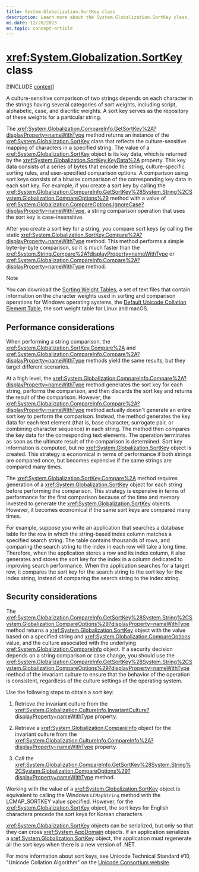 ```yaml
---
title: System.Globalization.SortKey class
description: Learn more about the System.Globalization.SortKey class.
ms.date: 12/28/2023
ms.topic: concept-article
---
```

# <xref:System.Globalization.SortKey> class

[!INCLUDE [context](includes/context.md)]

A culture-sensitive comparison of two strings depends on each character in the strings having several categories of sort weights, including script, alphabetic, case, and diacritic weights. A sort key serves as the repository of these weights for a particular string.

The <xref:System.Globalization.CompareInfo.GetSortKey%2A?displayProperty=nameWithType> method returns an instance of the <xref:System.Globalization.SortKey> class that reflects the culture-sensitive mapping of characters in a specified string. The value of a <xref:System.Globalization.SortKey> object is its key data, which is returned by the <xref:System.Globalization.SortKey.KeyData%2A> property. This key data consists of a series of bytes that encode the string, culture-specific sorting rules, and user-specified comparison options. A comparison using sort keys consists of a bitwise comparison of the corresponding key data in each sort key. For example, if you create a sort key by calling the <xref:System.Globalization.CompareInfo.GetSortKey%28System.String%2CSystem.Globalization.CompareOptions%29> method with a value of <xref:System.Globalization.CompareOptions.IgnoreCase?displayProperty=nameWithType>, a string comparison operation that uses the sort key is case-insensitive.

After you create a sort key for a string, you compare sort keys by calling the static <xref:System.Globalization.SortKey.Compare%2A?displayProperty=nameWithType> method. This method performs a simple byte-by-byte comparison, so it is much faster than the <xref:System.String.Compare%2A?displayProperty=nameWithType> or <xref:System.Globalization.CompareInfo.Compare%2A?displayProperty=nameWithType> method.

> [!NOTE]
> You can download the [Sorting Weight Tables](https://www.microsoft.com/download/details.aspx?id=10921), a set of text files that contain information on the character weights used in sorting and comparison operations for Windows operating systems, the [Default Unicode Collation Element Table](https://www.unicode.org/Public/UCA/latest/allkeys.txt), the sort weight table for Linux and macOS.

## Performance considerations

When performing a string comparison, the <xref:System.Globalization.SortKey.Compare%2A> and <xref:System.Globalization.CompareInfo.Compare%2A?displayProperty=nameWithType> methods yield the same results, but they target different scenarios.

At a high level, the <xref:System.Globalization.CompareInfo.Compare%2A?displayProperty=nameWithType> method generates the sort key for each string, performs the comparison, and then discards the sort key and returns the result of the comparison. However, the <xref:System.Globalization.CompareInfo.Compare%2A?displayProperty=nameWithType> method actually doesn't generate an entire sort key to perform the comparison. Instead, the method generates the key data for each text element (that is, base character, surrogate pair, or combining character sequence) in each string. The method then compares the key data for the corresponding text elements. The operation terminates as soon as the ultimate result of the comparison is determined. Sort key information is computed, but no <xref:System.Globalization.SortKey> object is created. This strategy is economical in terms of performance if both strings are compared once, but becomes expensive if the same strings are compared many times.

The <xref:System.Globalization.SortKey.Compare%2A> method requires generation of a <xref:System.Globalization.SortKey> object for each string before performing the comparison. This strategy is expensive in terms of performance for the first comparison because of the time and memory invested to generate the <xref:System.Globalization.SortKey> objects. However, it becomes economical if the same sort keys are compared many times.

For example, suppose you write an application that searches a database table for the row in which the string-based index column matches a specified search string. The table contains thousands of rows, and comparing the search string to the index in each row will take a long time. Therefore, when the application stores a row and its index column, it also generates and stores the sort key for the index in a column dedicated to improving search performance. When the application searches for a target row, it compares the sort key for the search string to the sort key for the index string, instead of comparing the search string to the index string.

## Security considerations

The <xref:System.Globalization.CompareInfo.GetSortKey%28System.String%2CSystem.Globalization.CompareOptions%29?displayProperty=nameWithType> method returns a <xref:System.Globalization.SortKey> object with the value based on a specified string and <xref:System.Globalization.CompareOptions> value, and the culture associated with the underlying <xref:System.Globalization.CompareInfo> object. If a security decision depends on a string comparison or case change, you should use the <xref:System.Globalization.CompareInfo.GetSortKey%28System.String%2CSystem.Globalization.CompareOptions%29?displayProperty=nameWithType> method of the invariant culture to ensure that the behavior of the operation is consistent, regardless of the culture settings of the operating system.

Use the following steps to obtain a sort key:

1. Retrieve the invariant culture from the <xref:System.Globalization.CultureInfo.InvariantCulture?displayProperty=nameWithType> property.

2. Retrieve a <xref:System.Globalization.CompareInfo> object for the invariant culture from the <xref:System.Globalization.CultureInfo.CompareInfo%2A?displayProperty=nameWithType> property.

3. Call the <xref:System.Globalization.CompareInfo.GetSortKey%28System.String%2CSystem.Globalization.CompareOptions%29?displayProperty=nameWithType> method.

Working with the value of a <xref:System.Globalization.SortKey> object is equivalent to calling the Windows `LCMapString` method with the LCMAP_SORTKEY value specified. However, for the <xref:System.Globalization.SortKey> object, the sort keys for English characters precede the sort keys for Korean characters.

<xref:System.Globalization.SortKey> objects can be serialized, but only so that they can cross <xref:System.AppDomain> objects. If an application serializes a <xref:System.Globalization.SortKey> object, the application must regenerate all the sort keys when there is a new version of .NET.

For more information about sort keys, see Unicode Technical Standard #10, "Unicode Collation Algorithm" on the [Unicode Consortium website](https://go.microsoft.com/fwlink/?linkid=37123).
